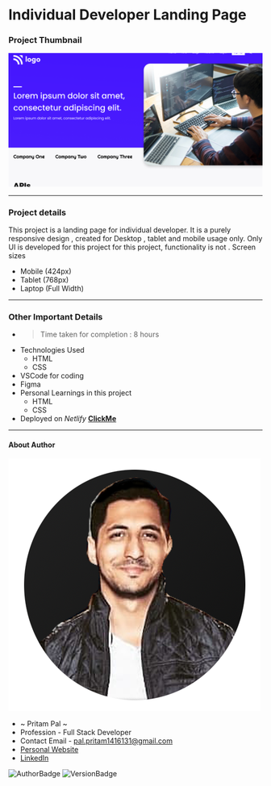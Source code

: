 # Individual Developer  Landing Page 

### Project Thumbnail

![ImageThumbnail](./thumbnail.png)
***
### Project details
This project is a landing page for individual developer. It is a purely responsive design , created for Desktop , tablet and mobile usage only. Only UI is developed for this project for this project, functionality is not .
Screen sizes
- Mobile (424px)
- Tablet (768px)
- Laptop (Full Width)

***
### Other Important Details
- >Time taken for completion : 8 hours
- Technologies Used
  - HTML
  - CSS
- VSCode for coding
- Figma
- Personal Learnings in this project 
    - HTML
    - CSS 
- Deployed on *Netlify*  **[ClickMe](https://develop-anythingwithme.netlify.app/)** 
*** 
#### About Author
![AuthorImage](./circle-profile-pic.png)
- ~ Pritam Pal ~
- Profession - Full Stack Developer
- Contact Email - pal.pritam1416131@gmail.com
- [Personal Website](#)
- [LinkedIn](https://www.linkedin.com/in/pritampal1/)  

![AuthorBadge](https://img.shields.io/badge/Author-Pritam-yellow)
![VersionBadge](https://img.shields.io/badge/Version-1.0.0-lightgrey)
